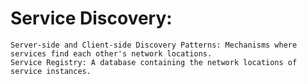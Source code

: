 # Service Discovery:

    Server‑side and Client-side Discovery Patterns: Mechanisms where services find each other's network locations.
    Service Registry: A database containing the network locations of service instances.
